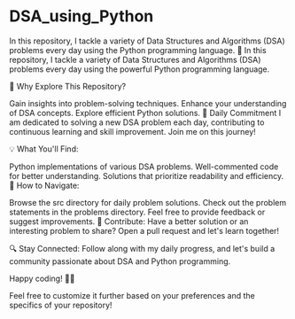 # DSA_using_Python
In this repository, I tackle a variety of Data Structures and Algorithms (DSA) problems every day using the Python programming language.
🚀 In this repository, I tackle a variety of Data Structures and Algorithms (DSA) problems every day using the powerful Python programming language.

🧠 Why Explore This Repository?

Gain insights into problem-solving techniques.
Enhance your understanding of DSA concepts.
Explore efficient Python solutions.
📆 Daily Commitment
I am dedicated to solving a new DSA problem each day, contributing to continuous learning and skill improvement. Join me on this journey!

💡 What You'll Find:

Python implementations of various DSA problems.
Well-commented code for better understanding.
Solutions that prioritize readability and efficiency.
🌟 How to Navigate:

Browse the src directory for daily problem solutions.
Check out the problem statements in the problems directory.
Feel free to provide feedback or suggest improvements.
🤝 Contribute:
Have a better solution or an interesting problem to share? Open a pull request and let's learn together!

🔍 Stay Connected:
Follow along with my daily progress, and let's build a community passionate about DSA and Python programming.

Happy coding! 🚀✨

Feel free to customize it further based on your preferences and the specifics of your repository!
